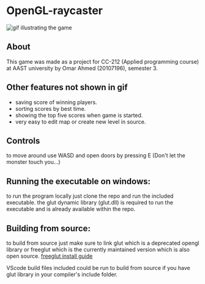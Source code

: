 
# OpenGL-raycaster

![gif illustrating the game][GIF]

## About

This game was made as a project for CC-212 (Applied programming course) at AAST university by Omar Ahmed (20107196), semester 3.

## Other features not shown in gif

- saving score of winning players.
- sorting scores by best time.
- showing the top five scores when game is started.
- very easy to edit map or create new level in source.

## Controls

to move around use WASD and open doors by pressing E
(Don't let the monster touch you...)

## **Running the executable on windows:**

to run the program locally just clone the repo and run the included executable.
the glut dynamic library (glut.dll) is required to run the executable and is already available within the repo.

## **Building from source:**

to build from source just make sure to link glut which is a deprecated opengl library or freeglut which is the currently maintained version which is also open source.
[freeglut install guide](http://freeglut.sourceforge.net/docs/install.php)

VScode build files included could be run to build from source if you have glut library in your compiler's include folder.

[GIF]: [https://media.giphy.com/media/zmTNhRsSOmhQtvD6xs/giphy-downsized-large.gif](https://media.giphy.com/media/zmTNhRsSOmhQtvD6xs/giphy.gif)
